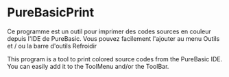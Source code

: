 # PureBasicPrint


Ce programme est un outil pour imprimer des codes sources en couleur depuis l'IDE de PureBasic.
Vous pouvez facilement l'ajouter au menu Outils et / ou la barre d'outils Refroidir

This program is a tool to print colored source codes from the PureBasic IDE.
You can easily add it to the ToolMenu and/or the ToolBar. 
